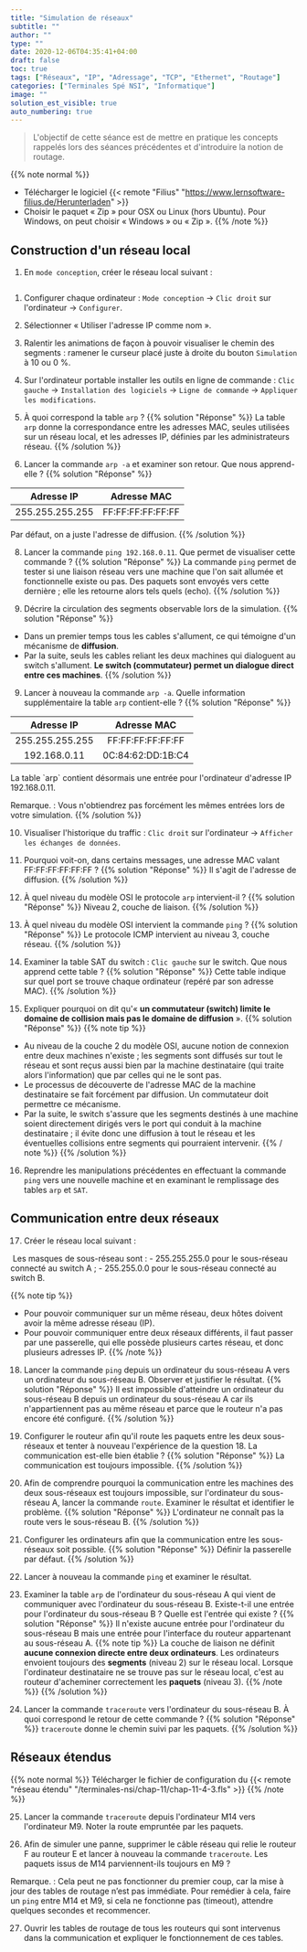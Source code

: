 ```yaml
---
title: "Simulation de réseaux"
subtitle: ""
author: ""
type: ""
date: 2020-12-06T04:35:41+04:00
draft: false
toc: true
tags: ["Réseaux", "IP", "Adressage", "TCP", "Ethernet", "Routage"]
categories: ["Terminales Spé NSI", "Informatique"]
image: ""
solution_est_visible: true
auto_numbering: true
---
```


> L'objectif de cette séance est de mettre en pratique les concepts rappelés lors des séances précédentes et d'introduire la notion de routage.

{{% note normal %}}

- Télécharger le logiciel {{< remote "Filius" "https://www.lernsoftware-filius.de/Herunterladen" >}}
- Choisir le paquet « Zip » pour OSX ou Linux (hors Ubuntu). Pour Windows, on peut choisir « Windows » ou « Zip ».
{{% /note %}}

## Construction d'un réseau local

1. En `mode conception`, créer le réseau local suivant :
<img src="/terminales-nsi/chap-11/chap-11-4-1.png" alt="" width="" />

1. Configurer chaque ordinateur : `Mode conception` $\longrightarrow$ `Clic droit` sur l'ordinateur $\longrightarrow$ `Configurer`.

1. Sélectionner « Utiliser l'adresse IP comme nom ».

1. Ralentir les animations de façon à pouvoir visualiser le chemin des segments : ramener le curseur placé juste à droite du bouton `Simulation` à 10 ou 0&nbsp;%.

1. Sur l'ordinateur portable installer les outils en ligne de commande : `Clic gauche` $\longrightarrow$ `Installation des logiciels` $\longrightarrow$ `Ligne de commande` $\longrightarrow$ `Appliquer les modifications`.

1. À quoi correspond la table `arp` ?
{{% solution "Réponse" %}}
La table `arp` donne la correspondance entre les adresses MAC, seules utilisées sur un réseau local, et les adresses IP, définies par les administrateurs réseau.
{{% /solution %}}

7. Lancer la commande `arp -a` et examiner son retour. Que nous apprend-elle ?
{{% solution "Réponse" %}}

<center>

| Adresse IP | Adresse MAC |
|:----:|:----:|
| 255.255.255.255 | FF:FF:FF:FF:FF:FF |

</center>
Par défaut, on a juste l'adresse de diffusion.
{{% /solution %}}

8. Lancer la commande `ping 192.168.0.11`. Que permet de visualiser cette commande ?
{{% solution "Réponse" %}}
La commande `ping` permet de tester si une liaison réseau vers une machine que l'on sait allumée et fonctionnelle existe ou pas. Des paquets sont envoyés vers cette dernière ; elle les retourne alors tels quels (echo).
{{% /solution %}}

9. Décrire la circulation des segments observable lors de la simulation.
{{% solution "Réponse" %}}

- Dans un premier temps tous les cables s'allument, ce qui témoigne d'un mécanisme de **diffusion**.
- Par la suite, seuls les cables reliant les deux machines qui dialoguent au switch s'allument. **Le switch (commutateur) permet un dialogue direct entre ces machines**.
{{% /solution %}}

9. Lancer à nouveau la commande `arp -a`. Quelle information supplémentaire la table `arp` contient-elle ?
{{% solution "Réponse" %}}

<center>

| Adresse IP | Adresse MAC |
|:----:|:----:|
| 255.255.255.255 | FF:FF:FF:FF:FF:FF |
| 192.168.0.11 | 0C:84:62:DD:1B:C4 |
</center>
La table `arp` contient désormais une entrée pour l'ordinateur d'adresse IP 192.168.0.11.

Remarque.
: Vous n'obtiendrez pas forcément les mêmes entrées lors de votre simulation.
{{% /solution %}}

10. Visualiser l'historique du traffic : `Clic droit` sur l'ordinateur $\longrightarrow$ `Afficher les échanges de données`.

11. Pourquoi voit-on, dans certains messages, une adresse MAC valant FF:FF:FF:FF:FF:FF  ?
{{% solution "Réponse" %}}
Il s'agit de l'adresse de diffusion.
{{% /solution %}}

12. À quel niveau du modèle OSI le protocole `arp` intervient-il ?
{{% solution "Réponse" %}}
Niveau 2, couche de liaison.
{{% /solution %}}

13. À quel niveau du modèle OSI intervient la commande `ping` ?
{{% solution "Réponse" %}}
Le protocole ICMP intervient au niveau 3, couche réseau.
{{% /solution %}}

14. Examiner la table SAT du switch : `Clic gauche` sur le switch.
Que nous apprend cette table ?
{{% solution "Réponse" %}}
Cette table indique sur quel port se trouve chaque ordinateur (repéré par son adresse MAC).
{{% /solution %}}

15. Expliquer pourquoi on dit qu'« **un commutateur (switch) limite le domaine de collision mais pas le domaine de diffusion** ».
{{% solution "Réponse" %}}
{{% note tip %}}

- Au niveau de la couche 2 du modèle OSI, aucune notion de connexion entre deux machines n'existe ; les segments sont diffusés sur tout le réseau et sont reçus aussi bien par la machine destinataire (qui traite alors l'information) que par celles qui ne le sont pas.
- Le processus de découverte de l'adresse MAC de la machine destinataire se fait forcément par diffusion. Un commutateur doit permettre ce mécanisme.
- Par la suite, le switch s'assure que les segments destinés à une machine soient directement dirigés vers le port qui conduit à la machine destinataire ; il évite donc une diffusion à tout le réseau et les éventuelles collisions entre segments qui pourraient intervenir.
{{% / note %}}
{{% /solution %}}

16. Reprendre les manipulations précédentes en effectuant la commande `ping` vers une nouvelle machine et en examinant le remplissage des tables `arp` et `SAT`.

## Communication entre deux réseaux

17. Créer le réseau local suivant :
<img src="/terminales-nsi/chap-11/chap-11-4-2.png" alt="" width="" />
Les masques de sous-réseau sont :
    - 255.255.255.0 pour le sous-réseau connecté au switch A ;
    - 255.255.0.0 pour le sous-réseau connecté au switch B.

{{% note tip %}}

- Pour pouvoir communiquer sur un même réseau, deux hôtes doivent avoir la même adresse réseau (IP).
- Pour pouvoir communiquer entre deux réseaux différents, il faut passer par une passerelle, qui elle possède plusieurs cartes réseau, et donc plusieurs adresses IP.
{{% /note %}}

18. Lancer la commande `ping` depuis un ordinateur du sous-réseau A vers un ordinateur du sous-réseau B. Observer et justifier le résultat.
{{% solution "Réponse" %}}
Il est impossible d'atteindre un ordinateur du sous-réseau B depuis un ordinateur du sous-réseau A car ils n'appartiennent pas au même réseau et parce que le routeur n'a pas encore été configuré.
{{% /solution %}}

19. Configurer le routeur afin qu'il route les paquets entre les deux sous-réseaux et tenter à nouveau l'expérience de la question 18. La communication est-elle bien établie ?
{{% solution "Réponse" %}}
La communication est toujours impossible.
{{% /solution %}}

20. Afin de comprendre pourquoi la communication entre les machines des deux sous-réseaux est toujours impossible, sur l'ordinateur du sous-réseau A, lancer la commande `route`. Examiner le résultat et identifier le problème.
{{% solution "Réponse" %}}
L'ordinateur ne connaît pas la route vers le sous-réseau B.
{{% /solution %}}

21. Configurer les ordinateurs afin que la communication entre les sous-réseaux soit possible.
{{% solution "Réponse" %}}
Définir la passerelle par défaut.
{{% /solution %}}

22. Lancer à nouveau la commande `ping` et examiner le résultat.

23. Examiner la table `arp` de l'ordinateur du sous-réseau A qui vient de communiquer avec l'ordinateur du sous-réseau B. Existe-t-il une entrée pour l'ordinateur du sous-réseau B ? Quelle est l'entrée qui existe ?
{{% solution "Réponse" %}}
Il n'existe aucune entrée pour l'ordinateur du sous-réseau B mais une entrée pour l'interface du routeur appartenant au sous-réseau A.
{{% note tip %}}
La couche de liaison ne définit **aucune connexion directe entre deux ordinateurs**. Les ordinateurs envoient toujours des **segments** (niveau 2) sur le réseau local. Lorsque l'ordinateur destinataire ne se trouve pas sur le réseau local, c'est au routeur d'acheminer correctement les **paquets** (niveau 3).
{{% /note %}}
{{% /solution %}}

24. Lancer la commande `traceroute` vers l'ordinateur du sous-réseau B. À quoi correspond le retour de cette commande ?
{{% solution "Réponse" %}}
`traceroute` donne le chemin suivi par les paquets.
{{% /solution %}}

## Réseaux étendus

{{% note normal %}}
Télécharger le fichier de configuration du {{< remote "réseau étendu" "/terminales-nsi/chap-11/chap-11-4-3.fls" >}}
{{% /note %}}

25. Lancer la commande `traceroute` depuis l'ordinateur M14 vers l'ordinateur M9. Noter la route empruntée par les paquets.

26. Afin de simuler une panne, supprimer le câble réseau qui relie le routeur F au routeur E et lancer à nouveau la commande `traceroute`. Les paquets issus de M14 parviennent-ils toujours en M9 ?

Remarque.
: Cela peut ne pas fonctionner du premier coup, car la mise à jour des tables de routage n’est pas immédiate. Pour remédier à cela, faire un `ping` entre M14 et M9, si cela ne fonctionne pas (timeout), attendre quelques secondes et recommencer.

27. Ouvrir les tables de routage de tous les routeurs qui sont intervenus dans la communication et expliquer le fonctionnement de ces tables.
